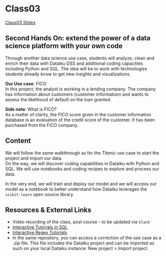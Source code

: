 # Class03
[Class03 Slides](https://docs.google.com/presentation/d/1PWLezFsOt33qWdSTMLza5naE2IHH3X3ofjcr7Rg5LOs/edit?usp=sharing)

## Second Hands On: extend the power of a data science platform with your own code

Through another data science use case, students will analyze, clean and enrich their data with Dataiku DSS and additional coding capacities including Python and SQL. The idea will be to work with technologies students already know to get new insights and visualizations.  

**Our Use case**: FICO  
In this project, the analyst is working in a lending company. The company has information about customers (customer information) and wants to assess the likelihood of default on the loan granted.  

**Side note**: What is FICO?  
As a matter of clarity, the FICO score given in the customer information database is an evaluation of the credit score of the customer. It has been purchased from the FICO company.  

## Content

We will follow the same walkthrough as for the _Titanic_ use case to start the project and import our data.  
On the way, we will discover coding capabilities in Dataiku with Python and SQL. We will use notebooks and coding recipes to explore and process our data.  

In the very end, we will train and deploy our model and we will access our model as a notebook to better understand how Dataiku leverages the `scikit-learn` open source library.  

## Resources & External Links
- Video recording of the class, post course - to be updated via `Slack`
- [Interactive Tutorials in SQL](https://sqlbolt.com/)  
- [Interactive Regex Tutorials](https://regex101.com/)  
- In the same repository, you can access a correction of the use case as a .zip file. This file includes the Dataiku project and can be imported as such on your local Dataiku instance: New project > Import project.
